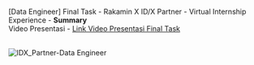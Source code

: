 [Data Engineer] Final Task - Rakamin X ID/X Partner - Virtual Internship Experience - **Summary**<br>
Video Presentasi - <a href="https://drive.google.com/file/d/1ai8aZw6G733NQg5OPL8W6_41WS_l_5i6/view?usp=sharing">Link Video Presentasi Final Task</a><br><br>

![IDX_Partner-Data Engineer](https://github.com/raihankemmy/IDX_Partners-Data_Engineer/assets/60603057/cd454809-de25-4ab5-bcb4-ceba998647ad)
